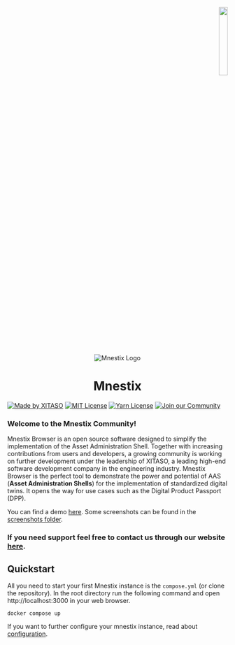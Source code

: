 <p align="right">
  <picture>
    <source srcset="https://github.com/eclipse-mnestix/mnestix-browser/blob/main/src/assets/XitasoLogo.svg"  media="(prefers-color-scheme: dark)">
    <img src="https://github.com/eclipse-mnestix/mnestix-browser/blob/main/src/assets/XitasoLogoBlack.svg" width=20%>
  </picture>
</p>
<p align="center">
 <img src="https://github.com/eclipse-mnestix/mnestix-browser/blob/main/public/android-chrome-192x192.png" alt="Mnestix Logo">
</p>
<h1 style="text-align: center">Mnestix</h1>

[![Made by XITASO](https://img.shields.io/badge/Made_by_XITASO-005962?style=flat-square)](https://xitaso.com/)
[![MIT License](https://img.shields.io/badge/License-MIT-005962.svg?style=flat-square)](https://choosealicense.com/licenses/mit/)
[![Yarn License](https://img.shields.io/badge/YARN-V1.22.22-005962?style=flat-square)]()
[![Join our Community](https://img.shields.io/badge/Join_our_Community-005962?style=flat-square)](https://xitaso.com/kompetenzen/mnestix/#support)

### Welcome to the Mnestix Community!

Mnestix Browser is an open source software designed to simplify the implementation of the Asset Administration Shell.
Together
with increasing contributions from users and developers, a growing community is working on further development under the
leadership of XITASO, a leading high-end software development company in the engineering industry.
Mnestix Browser is the perfect tool to demonstrate the power and potential of AAS (**Asset Administration Shells**) for
the
implementation of standardized digital twins. It opens the way for use cases such as the Digital Product Passport (DPP).

You can find a demo [here](https://mnestix.xitaso.net/).
Some screenshots can be found in the [screenshots folder](https://github.com/eclipse-mnestix/mnestix-browser/tree/main/screenshots).

### **If you need support feel free to contact us through our website [here](https://xitaso.com/kompetenzen/mnestix/#support).**

## Quickstart

All you need to start your first Mnestix instance is the `compose.yml` (or clone the repository).
In the root directory run the following command and open http://localhost:3000 in your web browser.

```shell
docker compose up
```

If you want to further configure your mnestix instance, read about [configuration](mnestix-configuration-settings).

